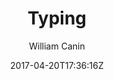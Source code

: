 ---
title: "Typing"
github: https://github.com/williamcanin/typing-jekyll-template
demo: http://williamcanin.github.io/typing-jekyll-template/
author: William Canin
draft: true
ssg:
  - Jekyll
cms:
  - No Cms
date: 2017-04-20T17:36:16Z
github_branch: master
---